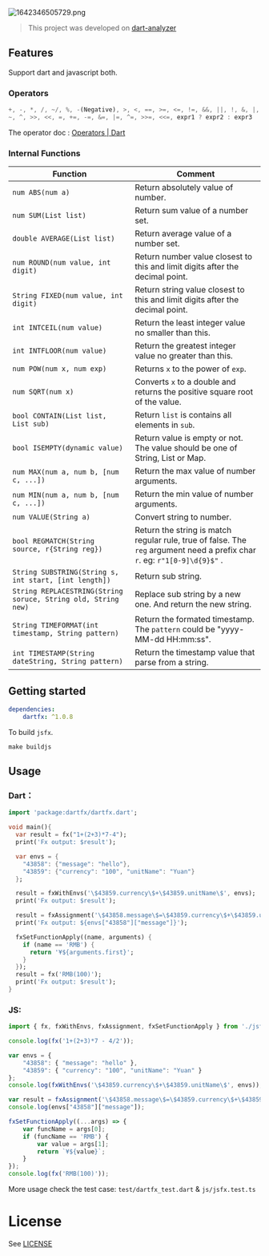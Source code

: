 ![1642346505729.png](https://tva1.sinaimg.cn/large/008i3skNgy1gz56h0qv3lj30qs0atq35.jpg)

> This project was developed on [dart-analyzer](https://github.com/dart-lang/sdk/tree/main/pkg/analyzer)

## Features

Support dart and javascript both.

### Operators

```dart
+, -, *, /, ~/, %, -(Negative), >, <, ==, >=, <=, !=, &&, ||, !, &, |,
~, ^, >>, <<, =, +=, -=, &=, |=, ^=, >>=, <<=, expr1 ? expr2 : expr3
```

The operator doc : [Operators | Dart](https://dart.dev/guides/language/language-tour#operators)

### Internal Functions

| Function                                                        | Comment                                                                                                                          |
| --------------------------------------------------------------- | -------------------------------------------------------------------------------------------------------------------------------- |
| `num ABS(num a)`                                              | Return absolutely value of number.                                                                                               |
| `num SUM(List list)`                                          | Return sum value of a number set.                                                                                                |
| `double AVERAGE(List list)`                                   | Return average value of a number set.                                                                                            |
| `num ROUND(num value, int digit)`                             | Return number value closest to this and limit digits after the decimal point.                                                    |
| `String FIXED(num value, int digit)`                          | Return string value closest to this and limit digits after the decimal point.                                                    |
| `int INTCEIL(num value)`                                      | Return the least integer value no smaller than this.                                                                             |
| `int INTFLOOR(num value)`                                     | Return the greatest integer value no greater than this.                                                                          |
| `num POW(num x, num exp)`                                     | Returns `x` to the power of `exp`.                                                                                           |
| `num SQRT(num x)`                                             | Converts `x` to a double and returns the positive square root of the value.                                                    |
| `bool CONTAIN(List list, List sub)`                           | Return `list` is contains all elements in `sub`.                                                                             |
| `bool ISEMPTY(dynamic value)`                                 | Return value is empty or not. The value should be one of String, List or Map.                                                    |
| `num MAX(num a, num b, [num c, ...])`                         | Return the max value of number arguments.                                                                                        |
| `num MIN(num a, num b, [num c, ...])`                         | Return the min value of number arguments.                                                                                        |
| `num VALUE(String a)`                                         | Convert string to number.                                                                                                        |
| `bool REGMATCH(String source, r{String reg})`                 | Return the string is match regular rule, true of false. The `reg` argument need a prefix char `r`. eg: `r"1[0-9]\d{9}$"` . |
| `String SUBSTRING(String s, int start, [int length])`         | Return sub string.                                                                                                               |
| `String REPLACESTRING(String soruce, String old, String new)` | Replace sub string by a new one. And return the new string.                                                                      |
| `String TIMEFORMAT(int timestamp, String pattern)`            | Return the formated timestamp. The `pattern` could be "yyyy-MM-dd HH:mm:ss".                                                   |
| `int TIMESTAMP(String dateString, String pattern)`            | Return the timestamp value that parse from a string.                                                                             |

## Getting started

```yaml
dependencies:
    dartfx: ^1.0.8
```

To build `jsfx`.

`make buildjs`

## Usage

### Dart：

```dart
import 'package:dartfx/dartfx.dart';

void main(){
  var result = fx("1+(2+3)*7-4");
  print('Fx output: $result');

  var envs = {
    "43858": {"message": "hello"},
    "43859": {"currency": "100", "unitName": "Yuan"}
  };

  result = fxWithEnvs('\$43859.currency\$+\$43859.unitName\$', envs);
  print('Fx output: $result');

  result = fxAssignment('\$43858.message\$=\$43859.currency\$+\$43859.unitName\$', envs);
  print('Fx output: ${envs["43858"]["message"]}');

  fxSetFunctionApply((name, arguments) {
    if (name == 'RMB') {
      return '¥${arguments.first}';
    }
  });
  result = fx('RMB(100)');
  print('Fx output: $result');
}
```

### JS:

```typescript
import { fx, fxWithEnvs, fxAssignment, fxSetFunctionApply } from './jsfx';

console.log(fx('1+(2+3)*7 - 4/2'));

var envs = {
    "43858": { "message": "hello" },
    "43859": { "currency": "100", "unitName": "Yuan" }
};
console.log(fxWithEnvs('\$43859.currency\$+\$43859.unitName\$', envs));

var result = fxAssignment('\$43858.message\$=\$43859.currency\$+\$43859.unitName\$', envs);
console.log(envs["43858"]["message"]);

fxSetFunctionApply((...args) => {
    var funcName = args[0];
    if (funcName == 'RMB') {
        var value = args[1];
        return `¥${value}`;
    }
});
console.log(fx('RMB(100)'));
```
More usage check the test case: `test/dartfx_test.dart` & `js/jsfx.test.ts`

# License

See [LICENSE](LICENSE)
